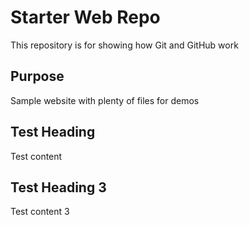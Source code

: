 # Starter Web Repo

This repository is for showing how Git and GitHub work

## Purpose

Sample website with plenty of files for demos

## Test Heading

Test content

## Test Heading 3

Test content 3